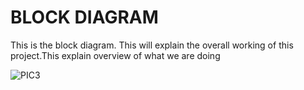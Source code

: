 # BLOCK DIAGRAM

This is the block diagram. This will explain the overall working of this project.This explain overview of what we are doing

![PIC3](https://user-images.githubusercontent.com/94339311/144110317-de0b41e8-4d8b-4966-939e-b7cb07a4e8e6.png)

